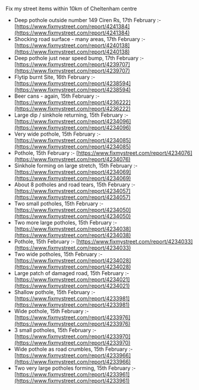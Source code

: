 Fix my street items within 10km of Cheltenham centre

<!-- fix_marker starts -->

- Deep pothole outside number 149 Ciren Rs, 17th February :- [https://www.fixmystreet.com/report/4241384](https://www.fixmystreet.com/report/4241384)
- Shocking road surface - many areas, 17th February :- [https://www.fixmystreet.com/report/4240138](https://www.fixmystreet.com/report/4240138)
- Deep pothole just near speed bump, 17th February :- [https://www.fixmystreet.com/report/4239707](https://www.fixmystreet.com/report/4239707)
- Flytip burnt Site, 16th February :- [https://www.fixmystreet.com/report/4238594](https://www.fixmystreet.com/report/4238594)
- Beer cans - again, 15th February :- [https://www.fixmystreet.com/report/4236222](https://www.fixmystreet.com/report/4236222)
- Large dip / sinkhole returning, 15th February :- [https://www.fixmystreet.com/report/4234096](https://www.fixmystreet.com/report/4234096)
- Very wide pothole, 15th February :- [https://www.fixmystreet.com/report/4234085](https://www.fixmystreet.com/report/4234085)
- Pothole, 15th February :- [https://www.fixmystreet.com/report/4234076](https://www.fixmystreet.com/report/4234076)
- Sinkhole forming on large stretch, 15th February :- [https://www.fixmystreet.com/report/4234069](https://www.fixmystreet.com/report/4234069)
- About 8 potholes and road tears, 15th February :- [https://www.fixmystreet.com/report/4234057](https://www.fixmystreet.com/report/4234057)
- Two small potholes, 15th February :- [https://www.fixmystreet.com/report/4234050](https://www.fixmystreet.com/report/4234050)
- Two more large potholes, 15th February :- [https://www.fixmystreet.com/report/4234038](https://www.fixmystreet.com/report/4234038)
- Pothole, 15th February :- [https://www.fixmystreet.com/report/4234033](https://www.fixmystreet.com/report/4234033)
- Two wide potholes, 15th February :- [https://www.fixmystreet.com/report/4234028](https://www.fixmystreet.com/report/4234028)
- Large patch of damaged road, 15th February :- [https://www.fixmystreet.com/report/4234021](https://www.fixmystreet.com/report/4234021)
- Shallow pothole, 15th February :- [https://www.fixmystreet.com/report/4233981](https://www.fixmystreet.com/report/4233981)
- Wide pothole, 15th February :- [https://www.fixmystreet.com/report/4233976](https://www.fixmystreet.com/report/4233976)
- 3 small potholes, 15th February :- [https://www.fixmystreet.com/report/4233970](https://www.fixmystreet.com/report/4233970)
- Wide pothole as road crumbles, 15th February :- [https://www.fixmystreet.com/report/4233966](https://www.fixmystreet.com/report/4233966)
- Two very large potholes forming, 15th February :- [https://www.fixmystreet.com/report/4233961](https://www.fixmystreet.com/report/4233961)

<!-- fix_marker ends -->